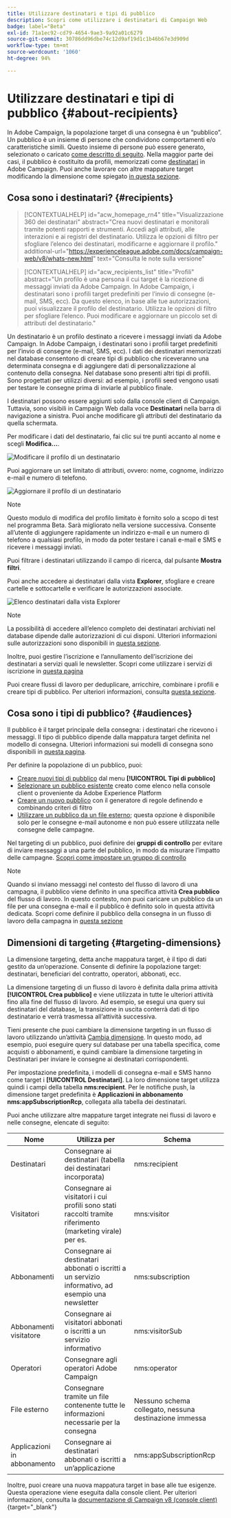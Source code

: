 ```yaml
---
title: Utilizzare destinatari e tipi di pubblico
description: Scopri come utilizzare i destinatari di Campaign Web
badge: label="Beta"
exl-id: 71a1ec92-cd79-4654-9ae3-9a92a01c6279
source-git-commit: 30786dd96dbe74c12d9af19d1c1b46b67e3d909d
workflow-type: tm+mt
source-wordcount: '1060'
ht-degree: 94%

---
```


# Utilizzare destinatari e tipi di pubblico {#about-recipients}

In Adobe Campaign, la popolazione target di una consegna è un “pubblico”. Un pubblico è un insieme di persone che condividono comportamenti e/o caratteristiche simili. Questo insieme di persone può essere generato, selezionato o caricato [come descritto di seguito](#audiences). Nella maggior parte dei casi, il pubblico è costituito da profili, memorizzati come [destinatari](#recipients) in Adobe Campaign. Puoi anche lavorare con altre mappature target modificando la dimensione come spiegato [in questa sezione](#targeting-dimensions).

## Cosa sono i destinatari? {#recipients}


>[!CONTEXTUALHELP]
>id="acw_homepage_rn4"
>title="Visualizzazione 360 dei destinatari"
>abstract="Crea nuovi destinatari e monitorali tramite potenti rapporti e strumenti. Accedi agli attributi, alle interazioni e ai registri del destinatario. Utilizza le opzioni di filtro per sfogliare l’elenco dei destinatari, modificarne e aggiornare il profilo."
>additional-url="https://experienceleague.adobe.com/docs/campaign-web/v8/whats-new.html" text="Consulta le note sulla versione"


>[!CONTEXTUALHELP]
>id="acw_recipients_list"
>title="Profili"
>abstract="Un profilo è una persona il cui target è la ricezione di messaggi inviati da Adobe Campaign. In Adobe Campaign, i destinatari sono i profili target predefiniti per l’invio di consegne (e-mail, SMS, ecc). Da questo elenco, in base alle tue autorizzazioni, puoi visualizzare il profilo del destinatario. Utilizza le opzioni di filtro per sfogliare l’elenco. Puoi modificare e aggiornare un piccolo set di attributi del destinatario."

Un destinatario è un profilo destinato a ricevere i messaggi inviati da Adobe Campaign. In Adobe Campaign, i destinatari sono i profili target predefiniti per l’invio di consegne (e-mail, SMS, ecc). I dati dei destinatari memorizzati nel database consentono di creare tipi di pubblico che riceveranno una determinata consegna e di aggiungere dati di personalizzazione al contenuto della consegna. Nel database sono presenti altri tipi di profili. Sono progettati per utilizzi diversi: ad esempio, i profili seed vengono usati per testare le consegne prima di inviarle al pubblico finale.

I destinatari possono essere aggiunti solo dalla console client di Campaign. Tuttavia, sono visibili in Campaign Web dalla voce **Destinatari** nella barra di navigazione a sinistra. Puoi anche modificare gli attributi del destinatario da quella schermata.

Per modificare i dati del destinatario, fai clic sui tre punti accanto al nome e scegli **Modifica...**.

![Modificare il profilo di un destinatario](assets/recipient-edit.png)

Puoi aggiornare un set limitato di attributi, ovvero: nome, cognome, indirizzo e-mail e numero di telefono.

![Aggiornare il profilo di un destinatario](assets/recipient-update.png)

>[!NOTE]
>
>Questo modulo di modifica del profilo limitato è fornito solo a scopo di test nel programma Beta. Sarà migliorato nella versione successiva. Consente all’utente di aggiungere rapidamente un indirizzo e-mail e un numero di telefono a qualsiasi profilo, in modo da poter testare i canali e-mail e SMS e ricevere i messaggi inviati.

Puoi filtrare i destinatari utilizzando il campo di ricerca, dal pulsante **Mostra filtri**.

Puoi anche accedere ai destinatari dalla vista **Explorer**, sfogliare e creare cartelle e sottocartelle e verificare le autorizzazioni associate.

![Elenco destinatari dalla vista Explorer](assets/recipients-from-explorer.png)

>[!NOTE]
>
>La possibilità di accedere all’elenco completo dei destinatari archiviati nel database dipende dalle autorizzazioni di cui disponi. Ulteriori informazioni sulle autorizzazioni sono disponibili in [questa sezione](../get-started/permissions.md).

Inoltre, puoi gestire l’iscrizione e l’annullamento dell’iscrizione dei destinatari a servizi quali le newsletter. Scopri come utilizzare i servizi di iscrizione in [questa pagina](manage-services.md)

Puoi creare flussi di lavoro per deduplicare, arricchire, combinare i profili e creare tipi di pubblico. Per ulteriori informazioni, consulta [questa sezione](../workflows/gs-workflows.md).

## Cosa sono i tipi di pubblico? {#audiences}

Il pubblico è il target principale della consegna: i destinatari che ricevono i messaggi. Il tipo di pubblico dipende dalla mappatura target definita nel modello di consegna. Ulteriori informazioni sui modelli di consegna sono disponibili in [questa pagina](../msg/delivery-template.md).

Per definire la popolazione di un pubblico, puoi:

* [Creare nuovi tipi di pubblico](create-audience.md) dal menu **[!UICONTROL Tipi di pubblico]**
* [Selezionare un pubblico esistente](add-audience.md) creato come elenco nella console client o proveniente da Adobe Experience Platform
* [Creare un nuovo pubblico](segment-builder.md) con il generatore di regole definendo e combinando criteri di filtro
* [Utilizzare un pubblico da un file esterno](file-audience.md); questa opzione è disponibile solo per le consegne e-mail autonome e non può essere utilizzata nelle consegne delle campagne.

Nel targeting di un pubblico, puoi definire dei **gruppi di controllo** per evitare di inviare messaggi a una parte del pubblico, in modo da misurare l’impatto delle campagne. [Scopri come impostare un gruppo di controllo](control-group.md)

>[!NOTE]
>
>Quando si inviano messaggi nel contesto del flusso di lavoro di una campagna, il pubblico viene definito in una specifica attività **Crea pubblico** del flusso di lavoro. In questo contesto, non puoi caricare un pubblico da un file per una consegna e-mail e il pubblico è definito solo in questa attività dedicata. Scopri come definire il pubblico della consegna in un flusso di lavoro della campagna in [questa sezione](../workflows/activities/build-audience.md)

## Dimensioni di targeting {#targeting-dimensions}

La dimensione targeting, detta anche mappatura target, è il tipo di dati gestito da un’operazione. Consente di definire la popolazione target: destinatari, beneficiari del contratto, operatori, abbonati, ecc.

La dimensione targeting di un flusso di lavoro è definita dalla prima attività **[!UICONTROL Crea pubblico]** e viene utilizzata in tutte le ulteriori attività fino alla fine del flusso di lavoro. Ad esempio, se esegui una query sui destinatari del database, la transizione in uscita conterrà dati di tipo destinatario e verrà trasmessa all’attività successiva.

Tieni presente che puoi cambiare la dimensione targeting in un flusso di lavoro utilizzando un’attività [Cambia dimensione](../workflows/activities/change-dimension.md). In questo modo, ad esempio, puoi eseguire query sul database per una tabella specifica, come acquisti o abbonamenti, e quindi cambiare la dimensione targeting in Destinatari per inviare le consegne ai destinatari corrispondenti.

Per impostazione predefinita, i modelli di consegna e-mail e SMS hanno come target i **[!UICONTROL Destinatari]**. La loro dimensione target utilizza quindi i campi della tabella **nms:recipient**. Per le notifiche push, la dimensione target predefinita è **Applicazioni in abbonamento nms:appSubscriptionRcp**, collegata alla tabella dei destinatari.

Puoi anche utilizzare altre mappature target integrate nei flussi di lavoro e nelle consegne, elencate di seguito:

| Nome | Utilizza per | Schema |
|---|---|---|
| Destinatari | Consegnare ai destinatari (tabella dei destinatari incorporata) | nms:recipient |
| Visitatori | Consegnare ai visitatori i cui profili sono stati raccolti tramite riferimento (marketing virale) per es. | mns:visitor |
| Abbonamenti | Consegnare ai destinatari abbonati o iscritti a un servizio informativo, ad esempio una newsletter | nms:subscription |
| Abbonamenti visitatore | Consegnare ai visitatori abbonati o iscritti a un servizio informativo | nms:visitorSub |
| Operatori | Consegnare agli operatori Adobe Campaign | nms:operator |
| File esterno | Consegnare tramite un file contenente tutte le informazioni necessarie per la consegna | Nessuno schema collegato, nessuna destinazione immessa |
| Applicazioni in abbonamento | Consegnare ai destinatari abbonati o iscritti a un’applicazione | nms:appSubscriptionRcp |

Inoltre, puoi creare una nuova mappatura target in base alle tue esigenze. Questa operazione viene eseguita dalla console client. Per ulteriori informazioni, consulta la [documentazione di Campaign v8 (console client)](https://experienceleague.adobe.com/docs/campaign/campaign-v8/audience/add-profiles/target-mappings.html?lang=it#new-mapping){target="_blank"}
